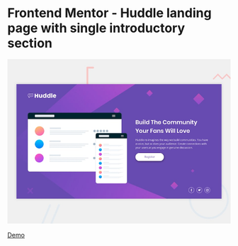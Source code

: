 # Frontend Mentor - Huddle landing page with single introductory section

![Design preview for the Huddle landing page with single introductory section](./design/desktop-preview.jpg)

[Demo](https://dnzln.github.io/huddle-landing-page-with-single-introductory-section-master/)
